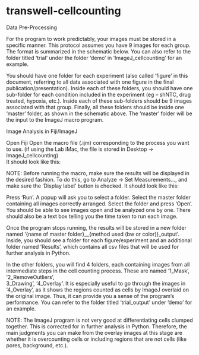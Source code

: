 # transwell-cellcounting
Data Pre-Processing 
 
For the program to work predictably, your images must be stored in a specific manner. This protocol assumes you have 9 images for each group. The format is summarized in the schematic below. You can also refer to the folder titled ‘trial’ under the folder ‘demo’ in ‘ImageJ_cellcounting’ for an example. 
 
 
 
You should have one folder for each experiment (also called ‘figure’ in this document, referring to all data associated with one figure in the final publication/presentation). Inside each of these folders, you should have one sub-folder for each condition included in the experiment (eg – shNTC, drug treated, hypoxia, etc.). Inside each of these sub-folders should be 9 images associated with that group. Finally, all these folders should be inside one ‘master’ folder, as shown in the schematic above. The ‘master’ folder will be the input to the ImageJ macro program.  
 
Image Analysis in Fiji/ImageJ 
 
Open Fiji 
Open the macro file (.ijm) corresponding to the process you want to use. (if using the Lab iMac, the file is stored in Desktop -> ImageJ_cellcounting)  
It should look like this: 
 
 
NOTE: Before running the macro, make sure the results will be displayed in the desired fashion. To do this, go to Analyze -> Set Measurements…, and make sure the ‘Display label’ button is checked. It should look like this: 
 
 
Press ‘Run’. 
A popup will ask you to select a folder. Select the master folder containing all images correctly arranged. 
Select the folder and press ‘Open’. You should be able to see images open and be analyzed one by one. There should also be a text box telling you the time taken to run each image. 
 
 
Once the program stops running, the results will be stored in a new folder named ‘{name of master folder}__{method used (bw or color)}_output’. Inside, you should see a folder for each figure/experiment and an additional folder named ‘Results’, which contains all csv files that will be used for further analysis in Python. 
 
In the other folders, you will find 4 folders, each containing images from all intermediate steps in the cell counting process. These are named ‘1_Mask’, ‘2_RemoveOutliers’,  
3_Drawing’, ‘4_Overlay’. It is especially useful to go through the images in ‘4_Overlay’, as it shows the regions counted as cells by ImageJ overlaid on the original image. Thus, it can provide you a sense of the program’s performance. You can refer to the folder titled ‘trial_output’ under ‘demo’ for an example. 
 
NOTE: The ImageJ program is not very good at differentiating cells clumped together. This is corrected for in further analysis in Python. Therefore, the main judgments you can make from the overlay images at this stage are whether it is overcounting cells or including regions that are not cells (like pores, background, etc.). 
